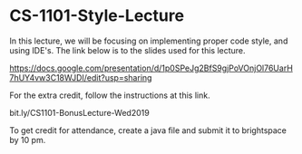 # CS-1101-Style-Lecture

In this lecture, we will be focusing on implementing proper code style, and using IDE's. The link below is to the slides used for this lecture.

https://docs.google.com/presentation/d/1p0SPeJg2BfS9gjPoVOnjOl76UarH7hUY4vw3C18WJDI/edit?usp=sharing

For the extra credit, follow the instructions at this link.

bit.ly/CS1101-BonusLecture-Wed2019

To get credit for attendance, create a java file and submit it to brightspace by 10 pm.

